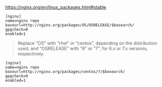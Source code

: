 
https://nginx.org/en/linux_packages.html#stable

```
[nginx]
name=nginx repo
baseurl=http://nginx.org/packages/OS/OSRELEASE/$basearch/
gpgcheck=0
enabled=1
```

>Replace “OS” with “rhel” or “centos”, depending on the distribution used, and “OSRELEASE” with “6” or “7”, for 6.x or 7.x versions, respectively.

```
[nginx]
name=nginx repo
baseurl=http://nginx.org/packages/centos/7/$basearch/
gpgcheck=0
enabled=1
```
